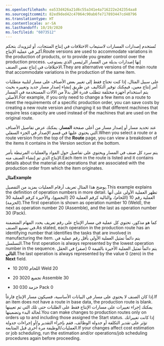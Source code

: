 ```yaml
---
ms.openlocfilehash: ea533d426a21d6c55a341e4a716222e242354aa8
ms.sourcegitcommit: 82ed9ded42c47064c90ab6fe717893447cd48796
ms.translationtype: HT
ms.contentlocale: ar-SA
ms.lasthandoff: 10/19/2020
ms.locfileid: "6073512"
---
```

<span data-ttu-id="9440d-101">تُستخدم إصدارات المسارات لاستيعاب الاختلافات في إنتاج المنتجات، أو لتزويدك بتحكم أكبر في عملية الإنتاج.</span><span class="sxs-lookup"><span data-stu-id="9440d-101">Route versions are used to accommodate variations in the production of products, or to provide you greater control over the production process.</span></span>
<span data-ttu-id="9440d-102">إنها إصدارات بديلة من المسار الرئيسي الذي يستوعب الاختلافات في إنتاج نفس الصنف.</span><span class="sxs-lookup"><span data-stu-id="9440d-102">They are alternative versions of the main route that accommodate variations in the production of the same item.</span></span>

<span data-ttu-id="9440d-103">على سبيل المثال، إذا كنت تحتاج فقط إلى تغيير بعض الأصناف على مسار لتلبية متطلبات أمر إنتاج معين، فيمكنك توفير التكاليف عن طريق إنشاء إصدار مسار جديد وتغييره بحيث يتم استخدام أجهزة مختلفة تتطلب قدرة أقل بدلاً من الآلات المستخدمة في المسار الأصلي.</span><span class="sxs-lookup"><span data-stu-id="9440d-103">For example, if you only need to change a few items on a route to meet the requirements of a specific production order, you can save costs by creating a new route version and changing it so that different machines that require less capacity are used instead of the machines that are used on the original route.</span></span>

<span data-ttu-id="9440d-104">عند تحديد مسار أو إصدار مسار من أعلى صفحة **المسار**، يمكنك عرض تفاصيل الأصناف التي يحتوي عليها في قسم الإصدار في الجزء السفلي.</span><span class="sxs-lookup"><span data-stu-id="9440d-104">When you select a route or a route version from the top of the **Route** page, you can view a breakdown of the items it contains in the Version section at the bottom.</span></span>

<span data-ttu-id="9440d-105">يتم سرد كل صنف في المسار ويحتوي على تفاصيل حول المواد والعمليات المرتبطة بأمر الإنتاج الذي تم إنشاء الصنف منه.</span><span class="sxs-lookup"><span data-stu-id="9440d-105">Each item in the route is listed and it contains details about the material and operations that are associated with the production order from which the item originates.</span></span>

<span data-ttu-id="9440d-106">**مثال**</span><span class="sxs-lookup"><span data-stu-id="9440d-106">**Example**</span></span>

<span data-ttu-id="9440d-107">يوضح هذا المثال تعريف أرقام العمليات بمزيد من التفصيل.</span><span class="sxs-lookup"><span data-stu-id="9440d-107">This example explains the definition of operation numbers in more detail.</span></span> <span data-ttu-id="9440d-108">تظهر العملية الأولى على أنها العملية رقم 10 (اللحام)، والتالية كرقم العملية 20 (التجميع)، والأخيرة كرقم العملية 30 (الحزمة).</span><span class="sxs-lookup"><span data-stu-id="9440d-108">The first operation is shown as operation number 10 (Weld), the next as operation number 20 (Assemble), and the last as operation number 30 (Pack).</span></span>

<span data-ttu-id="9440d-109">كما هو مذكور، تحتوي كل عملية في مسار الإنتاج على رقم تعريف يحدد المهام المتضمنة في تصنيع الصنف.</span><span class="sxs-lookup"><span data-stu-id="9440d-109">As stated, each operation in the production route has an identifying number that identifies the tasks that are involved in manufacturing the item.</span></span> <span data-ttu-id="9440d-110">يتم دائماً تمثيل العملية الأولى بأقل رقم عملية في التسلسل.</span><span class="sxs-lookup"><span data-stu-id="9440d-110">The first operation is always represented by the lowest operation number in the sequence.</span></span> <span data-ttu-id="9440d-111">يتم دائماً تمثيل العملية الأخيرة بالقيمة 0 (صفر) في الحقل **التالي**.</span><span class="sxs-lookup"><span data-stu-id="9440d-111">The last operation is always represented by the value 0 (zero) in the **Next** field.</span></span>

-   <span data-ttu-id="9440d-112">10 اللحام 20</span><span class="sxs-lookup"><span data-stu-id="9440d-112">10 Weld 20</span></span>

-   <span data-ttu-id="9440d-113">20 تجميع 30</span><span class="sxs-lookup"><span data-stu-id="9440d-113">20 Assemble 30</span></span>

-   <span data-ttu-id="9440d-114">30 حزمة 0</span><span class="sxs-lookup"><span data-stu-id="9440d-114">30 Pack 0</span></span>

<span data-ttu-id="9440d-115">إذا كان الصنف لا يحتوي على مسار في البيانات الأساسية، فسيكون مسار الإنتاج فارغاً.</span><span class="sxs-lookup"><span data-stu-id="9440d-115">If an item does not have a route in base data, the production route is blank.</span></span> <span data-ttu-id="9440d-116">يمكنك إجراء تغييرات على مسارات الإنتاج فقط على الطلبات حتى تلك التي تم تعيينها لحالة البدء وتضمينها.</span><span class="sxs-lookup"><span data-stu-id="9440d-116">You can make changes to production routes only on orders up to and including those assigned the Start status.</span></span> <span data-ttu-id="9440d-117">إذا كانت تغييراتك تؤثر على تقدير التكلفة أو جدولة الوظائف، فقم بإجراء التقدير و/أو إجراءات جدولة العمليات/الوظيفة مرة أخرى قبل المتابعة.</span><span class="sxs-lookup"><span data-stu-id="9440d-117">If your changes affect cost estimation or job scheduling, run the estimation and/or operations/job scheduling procedures again before proceeding.</span></span>
